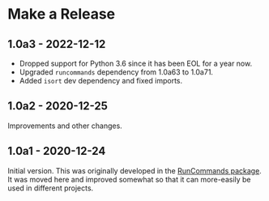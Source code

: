 # Make a Release

## 1.0a3 - 2022-12-12

- Dropped support for Python 3.6 since it has been EOL for a year now.
- Upgraded `runcommands` dependency from 1.0a63 to 1.0a71.
- Added `isort` dev dependency and fixed imports.

## 1.0a2 - 2020-12-25

Improvements and other changes.

## 1.0a1 - 2020-12-24

Initial version. This was originally developed in the [RunCommands
package](https://github.com/wylee/runcommands). It was moved here and
improved somewhat so that it can more-easily be used in different
projects.
